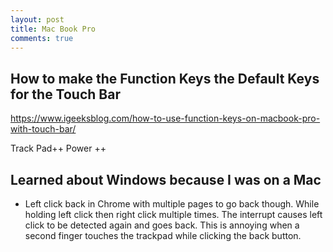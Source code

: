 ```yaml
---
layout: post
title: Mac Book Pro
comments: true
---
```

## How to make the Function Keys the Default Keys for the Touch Bar
https://www.igeeksblog.com/how-to-use-function-keys-on-macbook-pro-with-touch-bar/

Track Pad++
Power ++

## Learned about Windows because I was on a Mac
- Left click back in Chrome with multiple pages to go back though. While holding left click then right click multiple times. The interrupt causes left click to be detected again and goes back. This is annoying when a second finger touches the trackpad while clicking the back button.
